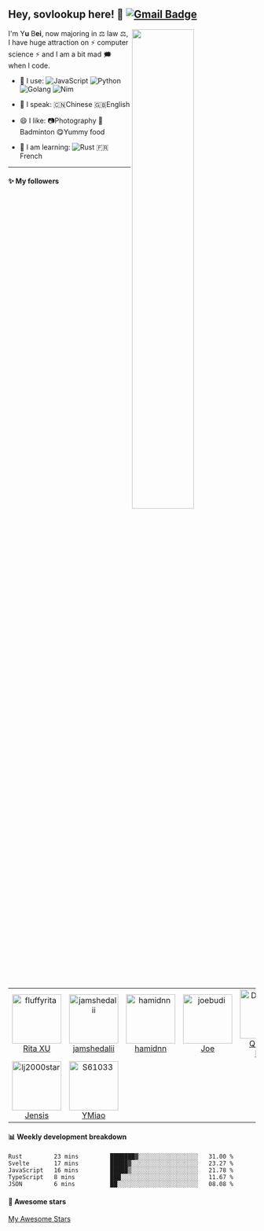 
## Hey, sovlookup here! :wave:   [![Gmail Badge](https://img.shields.io/badge/-gonorth@qq.com-c14438?style=plastic&logo=Gmail&logoColor=white&link=mailto:gonorth@qq.com)](mailto:gonorth@qq.com)


<img align="right" width="50%" src="https://github-readme-stats.vercel.app/api?username=sovlookup&theme=dark&show_icons=true">

I'm Y**u** B**ei**, now majoring in ⚖️ law ⚖️, I have huge attraction on ⚡ computer science ⚡ and I am a bit mad 🗯️ when I code.

- 🚀 I use:
  ![JavaScript](https://img.shields.io/badge/-JavaScript-black?style=plastic&logo=javascript)
  ![Python](https://img.shields.io/badge/-Python-8fcfd1?style=plastic&logo=Python)
  ![Golang](https://img.shields.io/badge/-Golang-blue?style=plastic&logo=Go)
  ![Nim](https://img.shields.io/badge/-Nim-yellow?style=plastic&logo=nim)
 
- 💬 I speak:
  🇨🇳Chinese 🇬🇧English

- 😄 I like:
  📷Photography
  🏸Badminton
  😋Yummy food

- 📖 I am learning:
  ![Rust](https://img.shields.io/badge/-Rust-pink?style=plastic&logo=Rust)
  🇫🇷French
  
---
  
#### :sparkles: My followers

<!--START_SECTION:top-followers-->
<table>
  <tr>
    <td align="center">
      <a href="https://github.com/fluffyrita">
        <img src="https://avatars2.githubusercontent.com/u/59192498" width="100px;" alt="fluffyrita"/>
      </a>
      <br />
      <a href="https://github.com/fluffyrita">Rita XU</a>
    </td>
    <td align="center">
      <a href="https://github.com/jamshedalii">
        <img src="https://avatars2.githubusercontent.com/u/71660579" width="100px;" alt="jamshedalii"/>
      </a>
      <br />
      <a href="https://github.com/jamshedalii">jamshedalii</a>
    </td>
    <td align="center">
      <a href="https://github.com/hamidnn">
        <img src="https://avatars2.githubusercontent.com/u/84021980" width="100px;" alt="hamidnn"/>
      </a>
      <br />
      <a href="https://github.com/hamidnn">hamidnn</a>
    </td>
    <td align="center">
      <a href="https://github.com/joebudi">
        <img src="https://avatars2.githubusercontent.com/u/49767913" width="100px;" alt="joebudi"/>
      </a>
      <br />
      <a href="https://github.com/joebudi">Joe</a>
    </td>
    <td align="center">
      <a href="https://github.com/DallasAutumn">
        <img src="https://avatars2.githubusercontent.com/u/34374626" width="100px;" alt="DallasAutumn"/>
      </a>
      <br />
      <a href="https://github.com/DallasAutumn">Qiuyang Duan</a>
    </td>
    <td align="center">
      <a href="https://github.com/xiluowei0">
        <img src="https://avatars2.githubusercontent.com/u/66123059" width="100px;" alt="xiluowei0"/>
      </a>
      <br />
      <a href="https://github.com/xiluowei0">WUJI</a>
    </td>
    <td align="center">
      <a href="https://github.com/shadow-zed">
        <img src="https://avatars2.githubusercontent.com/u/66454164" width="100px;" alt="shadow-zed"/>
      </a>
      <br />
      <a href="https://github.com/shadow-zed">shadow-zed</a>
    </td>
  </tr>
  <tr>
    <td align="center">
      <a href="https://github.com/lj2000star">
        <img src="https://avatars2.githubusercontent.com/u/53227911" width="100px;" alt="lj2000star"/>
      </a>
      <br />
      <a href="https://github.com/lj2000star">Jensis</a>
    </td>
    <td align="center">
      <a href="https://github.com/S61033">
        <img src="https://avatars2.githubusercontent.com/u/82012439" width="100px;" alt="S61033"/>
      </a>
      <br />
      <a href="https://github.com/S61033">YMiao</a>
    </td>
  </tr>
</table>
<!--END_SECTION:top-followers-->

#### :bar_chart: Weekly development breakdown

<!--START_SECTION:waka-->
```text
Rust         23 mins         ███████▓░░░░░░░░░░░░░░░░░   31.00 % 
Svelte       17 mins         █████▓░░░░░░░░░░░░░░░░░░░   23.27 % 
JavaScript   16 mins         █████▒░░░░░░░░░░░░░░░░░░░   21.78 % 
TypeScript   8 mins          ███░░░░░░░░░░░░░░░░░░░░░░   11.67 % 
JSON         6 mins          ██░░░░░░░░░░░░░░░░░░░░░░░   08.08 % 
```
<!--END_SECTION:waka-->

#### :star2: Awesome stars

[My Awesome Stars](AWESOME-STARS.md)

